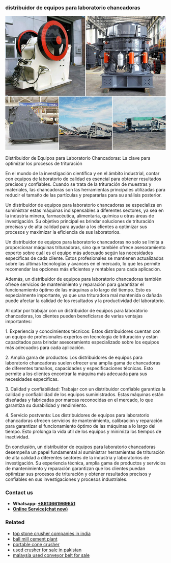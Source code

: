 <h3>distribuidor de equipos para laboratorio chancadoras</h3><img src='1702953190.jpg' alt=''><p>Distribuidor de Equipos para Laboratorio Chancadoras: La clave para optimizar los procesos de trituración</p><p>En el mundo de la investigación científica y en el ámbito industrial, contar con equipos de laboratorio de calidad es esencial para obtener resultados precisos y confiables. Cuando se trata de la trituración de muestras y materiales, las chancadoras son las herramientas principales utilizadas para reducir el tamaño de las partículas y prepararlas para su análisis posterior.</p><p>Un distribuidor de equipos para laboratorio chancadoras se especializa en suministrar estas máquinas indispensables a diferentes sectores, ya sea en la industria minera, farmacéutica, alimentaria, química u otras áreas de investigación. Su objetivo principal es brindar soluciones de trituración precisas y de alta calidad para ayudar a los clientes a optimizar sus procesos y maximizar la eficiencia de sus laboratorios.</p><p>Un distribuidor de equipos para laboratorio chancadoras no solo se limita a proporcionar máquinas trituradoras, sino que también ofrece asesoramiento experto sobre cuál es el equipo más adecuado según las necesidades específicas de cada cliente. Estos profesionales se mantienen actualizados sobre las últimas tecnologías y avances en el mercado, lo que les permite recomendar las opciones más eficientes y rentables para cada aplicación.</p><p>Además, un distribuidor de equipos para laboratorio chancadoras también ofrece servicios de mantenimiento y reparación para garantizar el funcionamiento óptimo de las máquinas a lo largo del tiempo. Esto es especialmente importante, ya que una trituradora mal mantenida o dañada puede afectar la calidad de los resultados y la productividad del laboratorio.</p><p>Al optar por trabajar con un distribuidor de equipos para laboratorio chancadoras, los clientes pueden beneficiarse de varias ventajas importantes:</p><p>1. Experiencia y conocimientos técnicos: Estos distribuidores cuentan con un equipo de profesionales expertos en tecnología de trituración y están capacitados para brindar asesoramiento especializado sobre los equipos más adecuados para cada aplicación.</p><p>2. Amplia gama de productos: Los distribuidores de equipos para laboratorio chancadoras suelen ofrecer una amplia gama de chancadoras de diferentes tamaños, capacidades y especificaciones técnicas. Esto permite a los clientes encontrar la máquina más adecuada para sus necesidades específicas.</p><p>3. Calidad y confiabilidad: Trabajar con un distribuidor confiable garantiza la calidad y confiabilidad de los equipos suministrados. Estas máquinas están diseñadas y fabricadas por marcas reconocidas en el mercado, lo que garantiza su durabilidad y rendimiento.</p><p>4. Servicio postventa: Los distribuidores de equipos para laboratorio chancadoras ofrecen servicios de mantenimiento, calibración y reparación para garantizar el funcionamiento óptimo de las máquinas a lo largo del tiempo. Esto prolonga la vida útil de los equipos y minimiza los tiempos de inactividad.</p><p>En conclusión, un distribuidor de equipos para laboratorio chancadoras desempeña un papel fundamental al suministrar herramientas de trituración de alta calidad a diferentes sectores de la industria y laboratorios de investigación. Su experiencia técnica, amplia gama de productos y servicios de mantenimiento y reparación garantizan que los clientes puedan optimizar sus procesos de trituración y obtener resultados precisos y confiables en sus investigaciones y procesos industriales.</p><h3>Contact us</h3><ul><li><strong>Whatsapp:&nbsp;<a href="https://wa.me/8613661969651">+8613661969651</a></strong></li><li><a href="https://swt.shibang-china.com/?git&amp;zhl&amp;distribuidor de equipos para laboratorio chancadoras"><strong>Online Service(chat now)</strong></a></li></ul><h3>Related</h3><ul><li><a href='top stone crusher companies in india.md'>top stone crusher companies in india</a></li><li><a href='ball mill cement plant.md'>ball mill cement plant</a></li><li><a href='portable cone crusher.md'>portable cone crusher</a></li><li><a href='used crusher for sale in pakistan.md'>used crusher for sale in pakistan</a></li><li><a href='malaysia used conveyor belt for sale.md'>malaysia used conveyor belt for sale</a></li></ul>